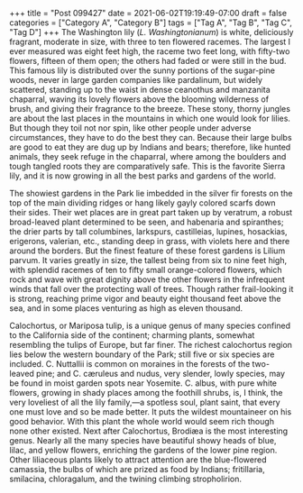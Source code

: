 +++
title = "Post 099427"
date = 2021-06-02T19:19:49-07:00
draft = false
categories = ["Category A", "Category B"]
tags = ["Tag A", "Tag B", "Tag C", "Tag D"]
+++
The Washington lily (_L. Washingtonianum_) is white, deliciously fragrant, moderate in size, with three to ten flowered racemes. The largest I ever measured was eight feet high, the raceme two feet long, with fifty-two flowers, fifteen of them open; the others had faded or were still in the bud. This famous lily is distributed over the sunny portions of the sugar-pine woods, never in large garden companies like pardalinum, but widely scattered, standing up to the waist in dense ceanothus and manzanita chaparral, waving its lovely flowers above the blooming wilderness of brush, and giving their fragrance to the breeze. These stony, thorny jungles are about the last places in the mountains in which one would look for lilies. But though they toil not nor spin, like other people under adverse circumstances, they have to do the best they can. Because their large bulbs are good to eat they are dug up by Indians and bears; therefore, like hunted animals, they seek refuge in the chaparral, where among the boulders and tough tangled roots they are comparatively safe. This is the favorite Sierra lily, and it is now growing in all the best parks and gardens of the world.

The showiest gardens in the Park lie imbedded in the silver fir forests on the top of the main dividing ridges or hang likely gayly colored scarfs down their sides. Their wet places are in great part taken up by veratrum, a robust broad-leaved plant determined to be seen, and habenaria and spiranthes; the drier parts by tall columbines, larkspurs, castilleias, lupines, hosackias, erigerons, valerian, etc., standing deep in grass, with violets here and there around the borders. But the finest feature of these forest gardens is Lilium parvum. It varies greatly in size, the tallest being from six to nine feet high, with splendid racemes of ten to fifty small orange-colored flowers, which rock and wave with great dignity above the other flowers in the infrequent winds that fall over the protecting wall of trees. Though rather frail-looking it is strong, reaching prime vigor and beauty eight thousand feet above the sea, and in some places venturing as high as eleven thousand.

Calochortus, or Mariposa tulip, is a unique genus of many species confined to the California side of the continent; charming plants, somewhat resembling the tulips of Europe, but far finer. The richest calochortus region lies below the western boundary of the Park; still five or six species are included. C. Nuttallii is common on moraines in the forests of the two-leaved pine; and C. cæruleus and nudus, very slender, lowly species, may be found in moist garden spots near Yosemite. C. albus, with pure white flowers, growing in shady places among the foothill shrubs, is, I think, the very loveliest of all the lily family,—a spotless soul, plant saint, that every one must love and so be made better. It puts the wildest mountaineer on his good behavior. With this plant the whole world would seem rich though none other existed. Next after Calochortus, Brodiæa is the most interesting genus. Nearly all the many species have beautiful showy heads of blue, lilac, and yellow flowers, enriching the gardens of the lower pine region. Other liliaceous plants likely to attract attention are the blue-flowered camassia, the bulbs of which are prized as food by Indians; fritillaria, smilacina, chloragalum, and the twining climbing stropholirion.
